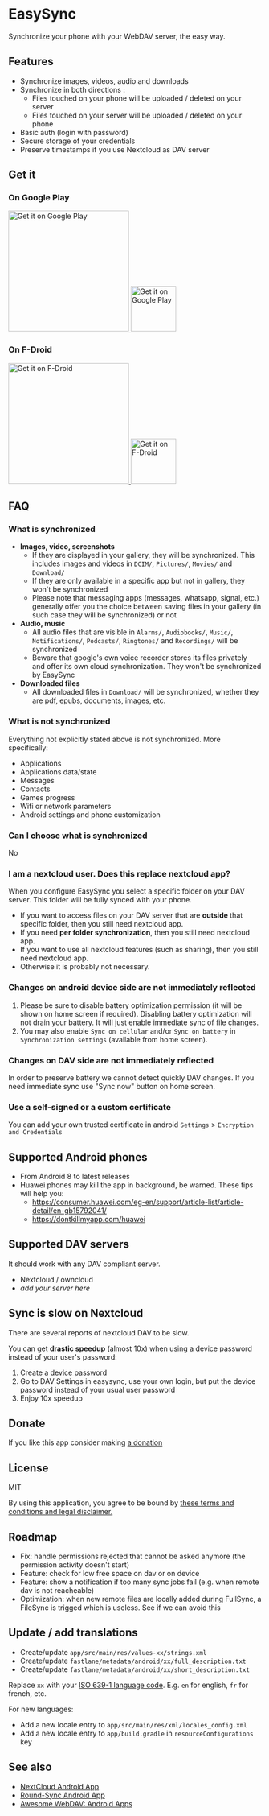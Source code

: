 # EasySync

Synchronize your phone with your WebDAV server, the easy way. 

## Features
* Synchronize images, videos, audio and downloads
* Synchronize in both directions :
  * Files touched on your phone will be uploaded / deleted on your server
  * Files touched on your server will be uploaded / deleted on your phone
* Basic auth (login with password)
* Secure storage of your credentials
* Preserve timestamps if you use Nextcloud as DAV server

## Get it

### On Google Play
<a href='https://play.google.com/store/apps/details?id=com.phpbg.easysync&pcampaignid=pcampaignidMKT-Other-global-all-co-prtnr-py-PartBadge-Mar2515-1'>
    <img width='240' alt='Get it on Google Play' src='https://play.google.com/intl/en_us/badges/static/images/badges/en_badge_web_generic.png'/>
    <img width='90' alt='Get it on Google Play' src='./qr-playstore.png'/>
</a>

### On F-Droid
<a href='https://f-droid.org/packages/com.phpbg.easysync'>
    <img width='240' alt="Get it on F-Droid" src='https://fdroid.gitlab.io/artwork/badge/get-it-on.png'>
    <img width='90' alt='Get it on F-Droid' src='./qr-fdroid.png'/>
</a>

## FAQ

### What is synchronized
* **Images, video, screenshots**
  * If they are displayed in your gallery, they will be synchronized. This includes images and videos in `DCIM/`, `Pictures/`, `Movies/` and `Download/`
  * If they are only available in a specific app but not in gallery, they won't be synchronized
  * Please note that messaging apps (messages, whatsapp, signal, etc.) generally offer you the choice between saving files in your gallery (in such case they will be synchronized) or not
* **Audio, music**
  * All audio files that are visible in `Alarms/`, `Audiobooks/`, `Music/`, `Notifications/`, `Podcasts/`, `Ringtones/` and `Recordings/` will be synchronized
  * Beware that google's own voice recorder stores its files privately and offer its own cloud synchronization. They won't be synchronized by EasySync
* **Downloaded files**
  * All downloaded files in `Download/` will be synchronized, whether they are pdf, epubs, documents, images, etc.

### What is not synchronized
Everything not explicitly stated above is not synchronized. More specifically:
* Applications
* Applications data/state
* Messages
* Contacts
* Games progress
* Wifi or network parameters
* Android settings and phone customization

### Can I choose what is synchronized
No

### I am a nextcloud user. Does this replace nextcloud app?
When you configure EasySync you select a specific folder on your DAV server. This folder will be fully synced with your phone.

* If you want to access files on your DAV server that are **outside** that specific folder, then you still need nextcloud app.
* If you need **per folder synchronization**, then you still need nextcloud app.
* If you want to use all nextcloud features (such as sharing), then you still need nextcloud app.
* Otherwise it is probably not necessary.

### Changes on android device side are not immediately reflected
1. Please be sure to disable battery optimization permission (it will be shown on home screen if required). Disabling battery optimization will not drain your battery. It will just enable immediate sync of file changes.
2. You may also enable `Sync on cellular` and/or `Sync on battery` in `Synchronization settings` (available from home screen).

### Changes on DAV side are not immediately reflected
In order to preserve battery we cannot detect quickly DAV changes. If you need immediate sync use "Sync now" button on home screen.

### Use a self-signed or a custom certificate
You can add your own trusted certificate in android `Settings` > `Encryption and Credentials`

## Supported Android phones
* From Android 8 to latest releases
* Huawei phones may kill the app in background, be warned. These tips will help you:
  * https://consumer.huawei.com/eg-en/support/article-list/article-detail/en-gb15792041/
  * https://dontkillmyapp.com/huawei

## Supported DAV servers
It should work with any DAV compliant server.
* Nextcloud / owncloud
* *add your server here*

## Sync is slow on Nextcloud
There are several reports of nextcloud DAV to be slow.

You can get **drastic speedup** (almost 10x) when using a device password instead of your user's password:
1. Create a [device password](https://docs.nextcloud.com/server/19/user_manual/session_management.html#managing-devices)
2. Go to DAV Settings in easysync, use your own login, but put the device password instead of your usual user password
3. Enjoy 10x speedup

## Donate
If you like this app consider making [a donation](https://github.com/sponsors/phpbg)

## License
MIT

By using this application, you agree to be bound by [these terms and conditions and legal disclaimer.](./LICENSE)

## Roadmap
 * Fix: handle permissions rejected that cannot be asked anymore (the permission activity doesn't start)
 * Feature: check for low free space on dav or on device
 * Feature: show a notification if too many sync jobs fail (e.g. when remote dav is not reacheable)
 * Optimization: when new remote files are locally added during FullSync, a FileSync is trigged which is useless. See if we can avoid this

## Update / add translations
* Create/update `app/src/main/res/values-xx/strings.xml`
* Create/update `fastlane/metadata/android/xx/full_description.txt`
* Create/update `fastlane/metadata/android/xx/short_description.txt`

Replace `xx` with your [ISO 639-1 language code](https://www.loc.gov/standards/iso639-2/php/code_list.php). E.g. `en` for english, `fr` for french, etc.

For new languages:
* Add a new locale entry to `app/src/main/res/xml/locales_config.xml`
* Add a new locale entry to `app/build.gradle` in `resourceConfigurations` key

## See also

* [NextCloud Android App](https://github.com/nextcloud/android)
* [Round-Sync Android App](https://github.com/newhinton/Round-Sync)
* [Awesome WebDAV: Android Apps](https://github.com/WebDAVDevs/awesome-webdav/tree/main?tab=readme-ov-file#android)
